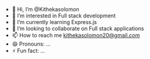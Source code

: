 - 👋 Hi, I’m @Kithekasolomon
- 👀 I’m interested in Full stack development 
- 🌱 I’m currently learning Express.js
- 💞️ I’m looking to collaborate on Full stack applications 
- 📫 How to reach me kithekasolomon20@gmail.com 
- 😄 Pronouns: ...
- ⚡ Fun fact: ...

<!---
Kithekasolomon/Kithekasolomon is a ✨ special ✨ repository because its `README.md` (this file) appears on your GitHub profile.
You can click the Preview link to take a look at your changes.
--->
